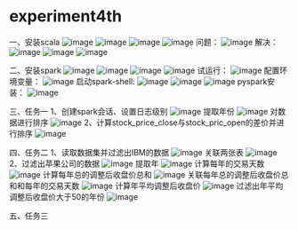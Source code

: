 # experiment4th

一、安装scala
![image](https://github.com/scs0413/experiment4th/blob/main/img/图片1.png)
![image](https://github.com/scs0413/experiment4th/blob/main/img/图片2.png)
![image](https://github.com/scs0413/experiment4th/blob/main/img/图片3.png)
![image](https://github.com/scs0413/experiment4th/blob/main/img/图片4.png)
问题：
![image](https://github.com/scs0413/experiment4th/blob/main/img/图片5.png)
解决：
![image](https://github.com/scs0413/experiment4th/blob/main/img/图片6.png)
![image](https://github.com/scs0413/experiment4th/blob/main/img/图片7.png)
![image](https://github.com/scs0413/experiment4th/blob/main/img/图片8.png)

二、安装spark
![image](https://github.com/scs0413/experiment4th/blob/main/img/图片9.png)
![image](https://github.com/scs0413/experiment4th/blob/main/img/图片10.png)
![image](https://github.com/scs0413/experiment4th/blob/main/img/图片11.png)
![image](https://github.com/scs0413/experiment4th/blob/main/img/图片12.png)
试运行：
![image](https://github.com/scs0413/experiment4th/blob/main/img/图片13.png)
配置环境变量：
![image](https://github.com/scs0413/experiment4th/blob/main/img/图片14.png)
启动spark-shell:
![image](https://github.com/scs0413/experiment4th/blob/main/img/图片15.png)
![image](https://github.com/scs0413/experiment4th/blob/main/img/图片16.png)
![image](https://github.com/scs0413/experiment4th/blob/main/img/图片17.png)
pyspark安装：
![image](https://github.com/scs0413/experiment4th/blob/main/img/图片18.png)

三、任务一
1、创建spark会话、设置日志级别
![image](https://github.com/scs0413/experiment4th/blob/main/img/111.pic.jpg)
提取年份
![image](https://github.com/scs0413/experiment4th/blob/main/img/112.pic.jpg)
对数据进行排序
![image](https://github.com/scs0413/experiment4th/blob/main/img/113.pic.jpg)
2、计算stock_price_close与stock_pric_open的差价并进行排序
![image](https://github.com/scs0413/experiment4th/blob/main/img/121.pic.jpg)

四、任务二
1、读取数据集并过滤出IBM的数据
![image](https://github.com/scs0413/experiment4th/blob/main/img/211.pic.jpg)
关联两张表
![image](https://github.com/scs0413/experiment4th/blob/main/img/212.pic.jpg)
2、过滤出苹果公司的数据
![image](https://github.com/scs0413/experiment4th/blob/main/img/221.pic.jpg)
提取年
![image](https://github.com/scs0413/experiment4th/blob/main/img/222.pic.jpg)
计算每年的交易天数
![image](https://github.com/scs0413/experiment4th/blob/main/img/223.pic.jpg)
计算每年总的调整后收盘价总和
![image](https://github.com/scs0413/experiment4th/blob/main/img/224.pic.jpg)
关联每年总的调整后收盘价总和和每年的交易天数
![image](https://github.com/scs0413/experiment4th/blob/main/img/225.pic.jpg)
计算年平均调整后收盘价
![image](https://github.com/scs0413/experiment4th/blob/main/img/226.pic.jpg)
过滤出年平均调整后收盘价大于50的年份
![image](https://github.com/scs0413/experiment4th/blob/main/img/227.pic.jpg)

五、任务三
